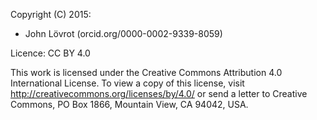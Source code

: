 Copyright (C) 2015:

* John Lövrot (orcid.org/0000-0002-9339-8059)

Licence: CC BY 4.0

This work is licensed under the Creative Commons Attribution 4.0 International License.
To view a copy of this license, visit http://creativecommons.org/licenses/by/4.0/
or send a letter to Creative Commons, PO Box 1866, Mountain View, CA 94042, USA.
